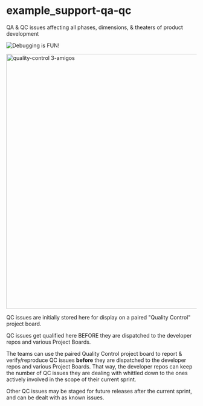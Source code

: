 # example_support-qa-qc
QA & QC issues affecting all phases, dimensions, & theaters of product development

![Debugging is FUN!](https://gitlab.com/-/project/17668767/uploads/70b9899bc2c86f63837c8664e949bd8f/quality-control.3-amigos.png)

<img width="838" height="674" alt="quality-control 3-amigos" src="https://github.com/user-attachments/assets/97f0d851-0d26-48b3-8737-b5d3fa0e668b" />


QC issues are initially stored here for display on a paired "Quality Control" project board. 

QC issues get qualified here BEFORE they are dispatched to the developer repos and various Project Boards.

The teams can use the paired Quality Control project board to report & verify/reproduce QC issues **before** they are dispatched to the developer repos and various Project Boards.  That way, the developer repos can keep the number of QC issues they are dealing with whittled down to the ones actively involved in the scope of their current sprint.  

Other QC issues may be staged for future releases after the current sprint, and can be dealt with as known issues.
